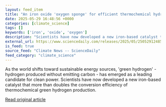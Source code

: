```yaml
---
layout: feed_item
title: "An iron oxide 'oxygen sponge' for efficient thermochemical hydrogen production"
date: 2025-05-29 16:48:56 +0000
categories: [climate_science]
tags: []
keywords: ['iron', 'oxide', 'oxygen']
description: "Scientists have now developed a new iron-based catalyst that more than doubles the conversion efficiency of thermochemical green hydrogen production"
external_url: https://www.sciencedaily.com/releases/2025/05/250529124856.htm
is_feed: true
source_feed: "Climate News -- ScienceDaily"
feed_category: "climate_science"
---
```


As the world shifts toward sustainable energy sources, 'green hydrogen' - hydrogen produced without emitting carbon - has emerged as a leading candidate for clean power. Scientists have now developed a new iron-based catalyst that more than doubles the conversion efficiency of thermochemical green hydrogen production.

[Read original article](https://www.sciencedaily.com/releases/2025/05/250529124856.htm)
